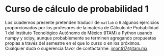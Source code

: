 # Curso de cálculo de probabilidad 1
Los cuadernos presente pretenden traducir de `matlab` o `R` algunos ejercicios proporcionados por los profesores de la materia de Cálculo de Probabilidad 1 del Instituto Tecnológico Autónomo de México (ITAM) a Python usando numpy y scipy, aunque probablemente se terminen agregando propuestas propias a través del semestre en el que lo curso o en los próximos. Cualquier duda o sugerencia favor de contactarme: jmonti17@itam.mx
